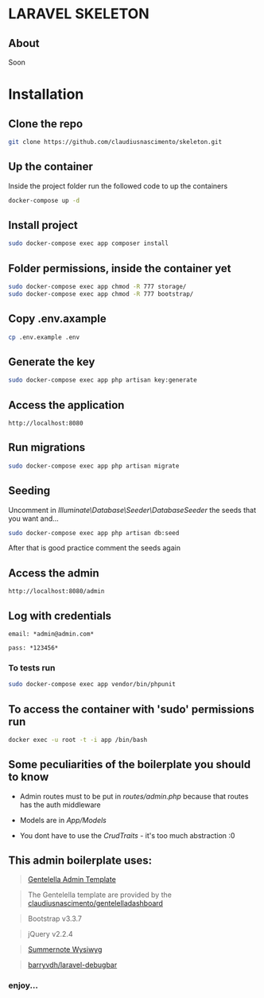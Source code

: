 # LARAVEL SKELETON

## About

Soon


# Installation

## Clone the repo

``` bash
git clone https://github.com/claudiusnascimento/skeleton.git
```

## Up the container

Inside the project folder run the followed code to up the containers

``` bash
docker-compose up -d
```

## Install project

``` bash
sudo docker-compose exec app composer install
```
## Folder permissions, inside the container yet
``` bash
sudo docker-compose exec app chmod -R 777 storage/
sudo docker-compose exec app chmod -R 777 bootstrap/
```

## Copy .env.axample
``` bash
cp .env.example .env
```

## Generate the key
``` bash
sudo docker-compose exec app php artisan key:generate
```

## Access the application
```
http://localhost:8080
```

## Run migrations
``` bash
sudo docker-compose exec app php artisan migrate
```

## Seeding

Uncomment in *Illuminate\Database\Seeder\DatabaseSeeder* the seeds that you want and...
``` bash
sudo docker-compose exec app php artisan db:seed
```
After that is good practice comment the seeds again

## Access the admin
```
http://localhost:8080/admin
```

## Log with credentials
```
email: *admin@admin.com* 
```
```
pass: *123456* 
```

### To tests run
``` bash
sudo docker-compose exec app vendor/bin/phpunit
```

## To access the container with 'sudo' permissions run
``` bash
docker exec -u root -t -i app /bin/bash
```

## Some peculiarities of the boilerplate you should to know

- Admin routes must to be put in *routes/admin.php* because that routes has the auth middleware

- Models are in *App/Models*

- You dont have to use the *CrudTraits* - it's too much abstraction :0

## This admin boilerplate uses:

> [Gentelella Admin Template](https://colorlib.com/polygon/gentelella/) 

> The Gentelella template are provided by the [claudiusnascimento/gentelelladashboard](https://github.com/claudiusnascimento/gentelelladashboard)

> Bootstrap v3.3.7

> jQuery v2.2.4

> [Summernote Wysiwyg](https://summernote.org/)

> [barryvdh/laravel-debugbar](https://github.com/barryvdh/laravel-debugbar)

### enjoy...

